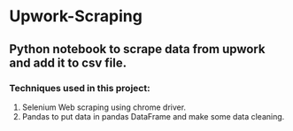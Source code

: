 # Upwork-Scraping

## Python notebook to scrape data from upwork and add it to csv file.

### Techniques used in this project:
1. Selenium Web scraping using chrome driver.
2. Pandas to put data in pandas DataFrame and make some data cleaning.
